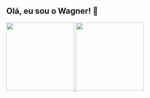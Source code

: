 ## Olá, eu sou o Wagner! 👋

<div>
  <a href="https://github.com/wcmF0"/>
    <img height="180em" src="https://github-readme-stats.vercel.app/api?username=wcmF0&show_icons=true&theme=dark&include_all_commits=true&count_private=true"/>
    <img height="180em" src="https://github-readme-stats.vercel.app/api/top-langs/?username=wcmF0&layout=compact&langs_count=16&theme=dark"/>
</div>
